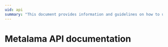 ```yaml
---
uid: api
summary: "This document provides information and guidelines on how to use the Metalama API."
---
```


# Metalama API documentation


